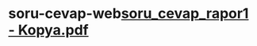 # soru-cevap-web[soru_cevap_rapor1 - Kopya.pdf](https://github.com/zeynep-kocibar/soru-cevap-web/files/11935069/soru_cevap_rapor1.-.Kopya.pdf)
